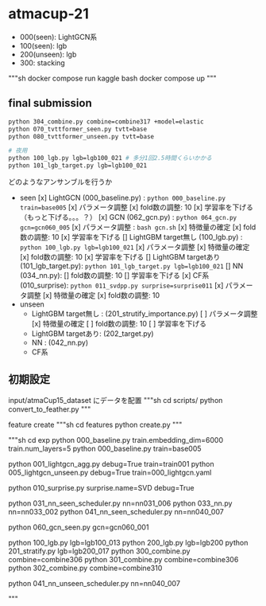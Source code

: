 # atmacup-21

- 000(seen): LightGCN系
- 100(seen): lgb
- 200(unseen): lgb
- 300: stacking

"""sh
docker compose run kaggle bash
docker compose up
"""

## final submission

```sh
python 304_combine.py combine=combine317 +model=elastic
python 070_tvttformer_seen.py tvtt=base
python 080_tvttformer_unseen.py tvtt=base

# 夜用
python 100_lgb.py lgb=lgb100_021 # 多分1回2.5時間くらいかかる
python 101_lgb_target.py lgb=lgb100_021
```

どのようなアンサンブルを行うか

- seen
  [x] LightGCN (000_baseline.py) : `python 000_baseline.py  train=base005`
    [x] パラメータ調整
    [x] fold数の調整: 10
    [x] 学習率を下げる（もっと下げる。。。？）
  [x] GCN (062_gcn.py) : `python 064_gcn.py gcn=gcn060_005`
    [x] パラメータ調整 : `bash gcn.sh`
    [x] 特徴量の確定
    [x] fold数の調整: 10
    [x] 学習率を下げる
  [] LightGBM target無し (100_lgb.py) : `python 100_lgb.py lgb=lgb100_021`
    [x] パラメータ調整
    [x] 特徴量の確定
    [x] fold数の調整: 10
    [x] 学習率を下げる
  [] LightGBM targetあり (101_lgb_target.py): `python 101_lgb_target.py lgb=lgb100_021`
  [] NN  (034_nn.py):
    [] fold数の調整: 10
    [] 学習率を下げる
  [x] CF系  (010_surprise): `python 011_svdpp.py surprise=surprise011`
    [x] パラメータ調整
    [x] 特徴量の確定
    [x] fold数の調整: 10
- unseen
  - LightGBM target無し : (201_strutify_importance.py)
    [ ] パラメータ調整
    [x] 特徴量の確定
    [ ] fold数の調整: 10
    [ ] 学習率を下げる
  - LightGBM targetあり: (202_target.py)
  - NN : (042_nn.py)
  - CF系

## 初期設定

input/atmaCup15_dataset にデータを配置
"""sh
cd scripts/
python convert_to_feather.py
"""

feature create
"""sh
cd features
python create.py
"""

"""sh
cd exp
python 000_baseline.py  train.embedding_dim=6000 train.num_layers=5
python 000_baseline.py  train=base005

python 001_lightgcn_agg.py debug=True train=train001
python 005_lightgcn_unseen.py debug=True train=000_lightgcn.yaml

python 010_surprise.py surprise.name=SVD debug=True

python 031_nn_seen_scheduler.py nn=nn031_006
python 033_nn.py nn=nn033_002
python 041_nn_seen_scheduler.py nn=nn040_007

python 060_gcn_seen.py gcn=gcn060_001

python 100_lgb.py lgb=lgb100_013
python 200_lgb.py lgb=lgb200
python 201_stratify.py lgb=lgb200_017
python 300_combine.py combine=combine306
python 301_combine.py combine=combine306
python 302_combine.py combine=combine310

python 041_nn_unseen_scheduler.py  nn=nn040_007

"""
